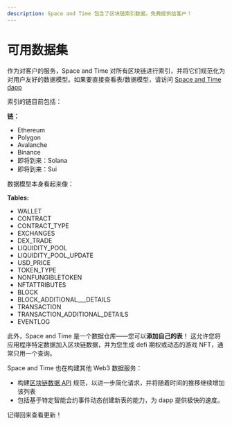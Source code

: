 ```yaml
---
description: Space and Time 包含了区块链索引数据，免费提供给客户！
---
```


# 可用数据集

作为对客户的服务，Space and Time 对所有区块链进行索引，并将它们规范化为对用户友好的数据模型。如果要直接查看表/数据模型，请访问 [Space and Time dapp](../../ping-tai-jie-kou/space-and-time-dapp.md)

索引的链目前包括：

&#x20;    **链：**

* Ethereum
* Polygon
* Avalanche
* Binance
* 即将到来：Solana
* 即将到来：Sui

数据模型本身看起来像：

&#x20;    **Tables:**

* WALLET
* CONTRACT
* CONTRACT\_TYPE
* EXCHANGES
* DEX\_TRADE
* LIQUIDITY\_POOL
* LIQUIDITY_POOL_UPDATE
* USD\_PRICE
* TOKEN\_TYPE
* NONFUNGIBLETOKEN
* NFTATTRIBUTES
* BLOCK
* BLOCK\_ADDITIONAL_\__DETAILS
* TRANSACTION
* TRANSACTION\_ADDITIONAL\_DETAILS
* EVENTLOG

此外，Space and Time 是一个数据仓库——您可以**添加自己的表**！ 这允许您将应用程序特定数据加入区块链数据，并为您生成 defi 期权或动态的游戏 NFT，通常只用一个查询。

Space and Time 也在构建其他 Web3 数据服务：

* 构建[区块链数据 API](../../api/rest-apis/blockchain-data-apis.md) 规范，以进一步简化请求，并将随着时间的推移继续增加该列表
* 包括基于特定智能合约事件动态创建新表的能力，为 dapp 提供极快的速度。

记得回来查看更新！

